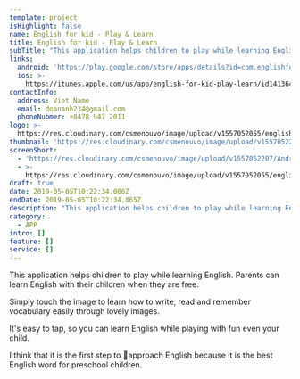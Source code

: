 ```yaml
---
template: project
isHighlight: false
name: English for kid - Play & Learn
title: English for kid - Play & Learn
subTitle: "This application helps children to play while learning English. Parents can learn English with their children when they are free.  Simply touch the image to learn how to write, read and remember vocabulary easily through lovely images.  It's easy to tap, so you can learn English while playing with fun even your child.  I think that it is the first step to \x1Dapproach English because it is the best English word for preschool children."
links:
  android: 'https://play.google.com/store/apps/details?id=com.englishforchild'
  ios: >-
    https://itunes.apple.com/us/app/english-for-kid-play-learn/id1413645548?ls=1&mt=8
contactInfo:
  address: Viet Name
  email: doananh234@gmail.com
  phoneNubmer: +8478 947 2011
logo: >-
  https://res.cloudinary.com/csmenouvo/image/upload/v1557052055/englishForKids.png
thumbnail: 'https://res.cloudinary.com/csmenouvo/image/upload/v1557052207/Android_1.png'
screenShort:
  - 'https://res.cloudinary.com/csmenouvo/image/upload/v1557052207/Android_1.png'
  - >-
    https://res.cloudinary.com/csmenouvo/image/upload/v1557052055/englishForKids.png
draft: true
date: 2019-05-05T10:22:34.006Z
endDate: 2019-05-05T10:22:34.065Z
description: "This application helps children to play while learning English. Parents can learn English with their children when they are free.\n\nSimply touch the image to learn how to write, read and remember vocabulary easily through lovely images.\n\nIt's easy to tap, so you can learn English while playing with fun even your child.\n\nI think that it is the first step to \x1Dapproach English because it is the best English word for preschool children."
category:
  - APP
intro: []
feature: []
service: []
---
```

This application helps children to play while learning English. Parents can learn English with their children when they are free.



Simply touch the image to learn how to write, read and remember vocabulary easily through lovely images.



It's easy to tap, so you can learn English while playing with fun even your child.



I think that it is the first step to approach English because it is the best English word for preschool children.
